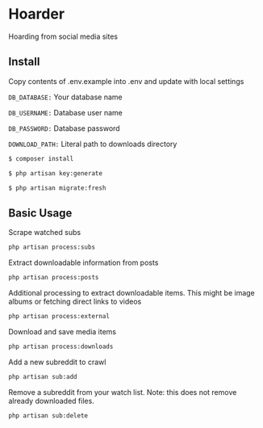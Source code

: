 # Hoarder

Hoarding from social media sites

## Install

Copy contents of .env.example into .env and update with local settings

`DB_DATABASE:` Your database name

`DB_USERNAME:` Database user name

`DB_PASSWORD:` Database password

`DOWNLOAD_PATH:` Literal path to downloads directory

```bash
$ composer install
```

```bash
$ php artisan key:generate
```

```bash
$ php artisan migrate:fresh
```

## Basic Usage

Scrape watched subs

```bash
php artisan process:subs
```

Extract downloadable information from posts

```bash
php artisan process:posts
```

Additional processing to extract downloadable items.
This might be image albums or fetching direct links to videos

```bash
php artisan process:external
```

Download and save media items

```bash
php artisan process:downloads
```

Add a new subreddit to crawl

```bash
php artisan sub:add
```

Remove a subreddit from your watch list. Note: this does not remove already downloaded files.

```bash
php artisan sub:delete
```
